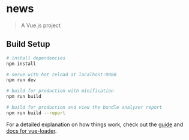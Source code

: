 # news

> A Vue.js project

## Build Setup

``` bash
# install dependencies
npm install

# serve with hot reload at localhost:8080
npm run dev

# build for production with minification
npm run build

# build for production and view the bundle analyzer report
npm run build --report
```

For a detailed explanation on how things work,
 check out the [guide](http://vuejs-templates.github.io/webpack/)
 and [docs for vue-loader](http://vuejs.github.io/vue-loader).

